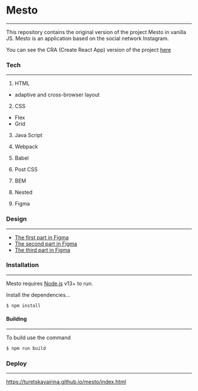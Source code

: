 # Mesto
___


This repository contains the original version of the project Mesto in vanilla JS. Mesto is an application based on the social network Instagram.

You can see the CRA (Create React App) version of the project [here](https://github.com/TuretskayaIrina/react-mesto-auth)
### Tech
___

1. HTML
 - adaptive and cross-browser layout
2. CSS
- Flex
- Grid
3. Java Script

4. Webpack
5. Babel
6. Post CSS
7. BEM
8. Nested
9. Figma

### Design
___

* [The first part in Figma](https://www.figma.com/file/StZjf8HnoeLdiXS7dYrLAh/JavaScript.-Sprint-4?node-id=80%3A76)
* [The second part in Figma](https://www.figma.com/file/nlYpT4VhFiwimn2YlncrcF/JavaScript.-Sprint-5?node-id=90%3A378)
* [The third part in Figma](https://www.figma.com/file/hhhIavVTeuilfPPZ6sbifl/JavaScript.-Sprint-9?node-id=4002%3A309)


### Installation
___

Mesto requires [Node.js](https://nodejs.org/) v13+ to run.

Install the dependencies...
```sh
$ npm install 
```

#### Building
___
To build use the command
```sh
$ npm run build
```

### Deploy
___

https://turetskayairina.github.io/mesto/index.html
